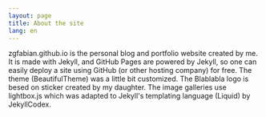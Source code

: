```yaml
---
layout: page
title: About the site
lang: en
---
```


zgfabian.github.io is the personal blog and portfolio website created by me. It is made with Jekyll, and GitHub Pages are powered by Jekyll, so one can easily deploy a site using GitHub (or other hosting company) for free. The theme (BeautifulTheme) was a little bit customized. The Blablabla logo is besed on sticker created by my daughter. The image galleries use lightbox.js which was adapted to Jekyll's templating language (Liquid) by JekyllCodex. 